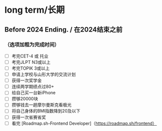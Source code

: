 # long term/长期
## Before 2024 Ending. / 在2024结束之前
### （选项加粗为完成时间）
- [ ] 考完CET-4 或 托业
- [ ] 考完JLPT N3或以上
- [ ] 考完TOPIK 3或以上
- [ ] 申请上学校与山形大学的交流计划
- [ ] 获得一次奖学金
- [ ] 连续两学期绩点过80+
- [ ] 给自己买一台新iPhone
- [ ] 攒够20000块
- [ ] 攒够钱去一趟摩尔曼斯克看极光
- [ ] 将自己身体的BMI指数降到20及以下
- [ ] 获得一次省赛省奖
- [ ] 看完 [Roadmap.sh-Frontend Developer]（https://roadmap.sh/frontend）
